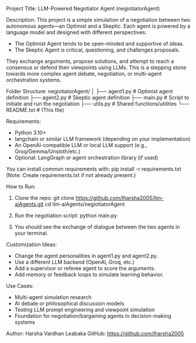 Project Title:
LLM-Powered Negotiator Agent (negiotiatorAgent)

Description:
This project is a simple simulation of a negotiation between two autonomous agents—an Optimist and a Skeptic. Each agent is powered by a language model and designed with different perspectives:

- The Optimist Agent tends to be open-minded and supportive of ideas.
- The Skeptic Agent is critical, questioning, and challenges proposals.

They exchange arguments, propose solutions, and attempt to reach a consensus or defend their viewpoints using LLMs. This is a stepping stone towards more complex agent debate, negotiation, or multi-agent orchestration systems.

Folder Structure:
negiotiatorAgent/
│
├── agent1.py             # Optimist agent definition
├── agent2.py             # Skeptic agent definition
├── main.py               # Script to initiate and run the negotiation
├── utils.py              # Shared functions/utilities
└── README.txt            # (This file)

Requirements:
- Python 3.10+
- langchain or similar LLM framework (depending on your implementation)
- An OpenAI-compatible LLM or local LLM support (e.g., Groq/Gemma/Unsloth/etc.)
- Optional: LangGraph or agent orchestration library (if used)

You can install common requirements with:
pip install -r requirements.txt
(Note: Create requirements.txt if not already present.)

How to Run:
1. Clone the repo:
   git clone https://github.com/lharsha2005/llm-aiAgents.git
   cd llm-aiAgents/negiotiatorAgent

2. Run the negotiation script:
   python main.py

3. You should see the exchange of dialogue between the two agents in your terminal.

Customization Ideas:
- Change the agent personalities in agent1.py and agent2.py.
- Use a different LLM backend (OpenAI, Groq, etc.)
- Add a supervisor or referee agent to score the arguments.
- Add memory or feedback loops to simulate learning behavior.

Use Cases:
- Multi-agent simulation research
- AI debate or philosophical discussion models
- Testing LLM prompt engineering and viewpoint simulation
- Foundation for negotiation/bargaining agents in decision-making systems

Author:
Harsha Vardhan Leabaka
GitHub: https://github.com/lharsha2005
